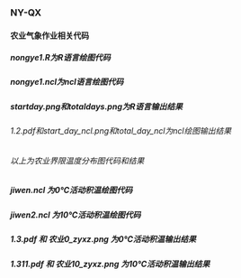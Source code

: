 ### NY-QX
#### 农业气象作业相关代码
##### nongye1.R为R语言绘图代码
##### nongye1.ncl为ncl语言绘图代码
##### startday.png和totaldays.png为R语言输出结果
###### 1.2.pdf和start_day_ncl.png和total_day_ncl为ncl绘图输出结果
###### 以上为农业界限温度分布图代码和结果
##### jiwen.ncl 为0℃活动积温绘图代码
##### jiwen2.ncl 为10℃活动积温绘图代码
##### 1.3.pdf 和 农业0_zyxz.png 为0℃活动积温输出结果
##### 1.311.pdf 和 农业10_zyxz.png 为10℃活动积温输出结果
